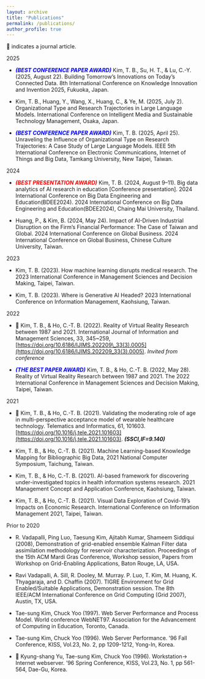 ```yaml
---
layout: archive
title: "Publications"
permalink: /publications/
author_profile: true
---
```


📓 indicates a journal article.

2025

- <span style="color: blue;">__*(BEST CONFERENCE PAPER AWARD)*__</span> Kim, T. B., Su, H. T., & Lu, C.-Y. (2025, August 22). Building Tomorrow’s Innovations on Today’s Connected Data. 8th International Conference on Knowledge Innovation and Invention 2025, Fukuoka, Japan.

- Kim, T. B., Huang, Y., Wang, X., Huang, C., & Ye, M. (2025, July 2). Organizational Type and Research Trajectories in Large Language Models. International Conference on Intelligent Media and Sustainable Technology Management, Osaka, Japan.

- <span style="color: blue;">__*(BEST CONFERENCE PAPER AWARD)*__</span> Kim, T. B. (2025, April 25). Unraveling the Influence of Organizational Type on Research Trajectories: A Case Study of Large Language Models. IEEE 5th International Conference on Electronic Communications, Internet of Things and Big Data, Tamkang University, New Taipei, Taiwan.

2024

- <span style="color: red;">__*(BEST PRESENTATION AWARD)*__</span> Kim, T. B. (2024, August 9–11). Big data analytics of AI research in education [Conference presentation]. 2024 International Conference on Big Data Engineering and Education(BDEE2024). 2024 International Conference on Big Data Engineering and Education(BDEE2024), Chaing Mai University, Thailand.

- Huang, P., & Kim, B. (2024, May 24). Impact of AI-Driven Industrial Disruption on the Firm’s Financial Performance: The Case of Taiwan and Global. 2024 International Conference on Global Business. 2024 International Conference on Global Business, Chinese Culture University, Taiwan.

2023

- Kim, T. B. (2023). How machine learning disrupts medical research. The 2023 International Conference in Management Sciences and Decision Making, Taipei, Taiwan.

- Kim, T. B. (2023). Where is Generative AI Headed? 2023 International Conference on Information Management, Kaohsiung, Taiwan.

2022

- 📓 Kim, T. B., & Ho, C.-T. B. (2022). Reality of Virtual Reality Research between 1987 and 2021. International Journal of Information and Management Sciences, 33, 345~259, [https://doi.org/10.6186/IJIMS.202209\_33(3).0005](https://doi.org/10.6186/IJIMS.202209_33(3).0005). _Invited from conference_

- <span style="color: blue;">__*(THE BEST PAPER AWARD)*__</span> Kim, T. B., & Ho, C.-T. B. (2022, May 28). Reality of Virtual Reality Research between 1987 and 2021. The 2022 International Conference in Management Sciences and Decision Making, Taipei, Taiwan.

2021

- 📓 Kim, T. B., & Ho, C.-T. B. (2021). Validating the moderating role of age in multi-perspective acceptance model of wearable healthcare technology. Telematics and Informatics, 61, 101603. [https://doi.org/10.1016/j.tele.2021.101603](https://doi.org/10.1016/j.tele.2021.101603). __*(SSCI,IF=9.140)*__ 

- Kim, T. B., & Ho, C.-T. B. (2021). Machine Learning-based Knowledge Mapping for Bibliographic Big Data, 2021 National Computer Symposium, Taichung, Taiwan.

- Kim, T. B., & Ho, C.-T. B. (2021). AI-based framework for discovering under-investigated topics in health information systems research. 2021 Management Concept and Application Conference, Kaohsiung, Taiwan.

- Kim, T. B., & Ho, C.-T. B. (2021). Visual Data Exploration of Covid-19’s Impacts on Economic Research. International Conference on Information Management 2021, Taipei, Taiwan.

Prior to 2020

- R. Vadapalli, Ping Luo, Taesung Kim, Ajitabh Kumar, Shameem Siddiqui (2008), Demonstration of grid-enabled ensemble Kalman Filter data assimilation methodology for reservoir characterization. Proceedings of the 15th ACM Mardi Gras Conference, Workshop session, Papers from Workshop on Grid-Enabling Applications, Baton Rouge, LA, USA.

- Ravi Vadapalli, A. Sill, R. Dooley, M. Murray. P. Luo, T. Kim, M. Huang, K. Thyagaraja, and D. Chaffin (2007). TIGRE Environment for Grid Enabled/Suitable Applications, Demonstration session. The 8th IEEE/ACM International Conference on Grid Computing (Grid 2007), Austin, TX, USA.

- Tae-sung Kim, Chuck Yoo (1997). Web Server Performance and Process Model. World conference WebNET97. Association for the Advancement of Computing in Education, Toronto, Canada.

- Tae-sung Kim, Chuck Yoo (1996). Web Server Performance. ’96 Fall Conference, KISS, Vol.23, No. 2, pp 1209-1212, Yong-In, Korea.

- 📓 Kyung-shang Yu, Tae-sung Kim, Chuck Yoo (1996). Workstation-> Internet webserver. ’96 Spring Conference, KISS, Vol.23, No. 1, pp 561-564, Dae-Gu, Korea.